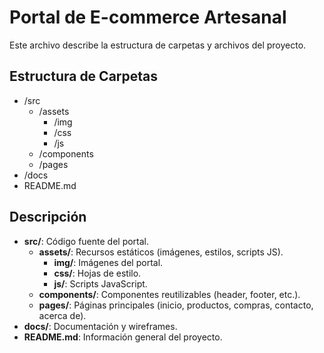 # Portal de E-commerce Artesanal

Este archivo describe la estructura de carpetas y archivos del proyecto.

## Estructura de Carpetas

- /src
  - /assets
    - /img
    - /css
    - /js
  - /components
  - /pages
- /docs
- README.md

## Descripción
- **src/**: Código fuente del portal.
  - **assets/**: Recursos estáticos (imágenes, estilos, scripts JS).
    - **img/**: Imágenes del portal.
    - **css/**: Hojas de estilo.
    - **js/**: Scripts JavaScript.
  - **components/**: Componentes reutilizables (header, footer, etc.).
  - **pages/**: Páginas principales (inicio, productos, compras, contacto, acerca de).
- **docs/**: Documentación y wireframes.
- **README.md**: Información general del proyecto.
